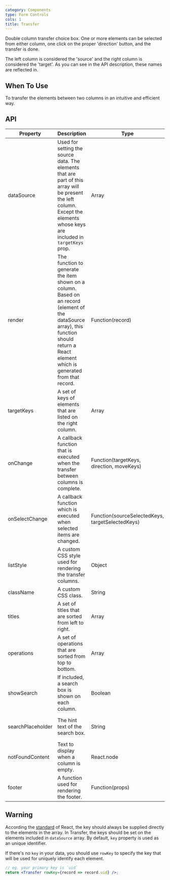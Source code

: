 ```yaml
---
category: Components
type: Form Controls
cols: 1
title: Transfer
---
```


Double column transfer choice box. One or more elements can be selected from either column, one click on the proper 'direction' button, and the transfer is done.

The left column is considered the 'source' and the right column is considered the 'target'. As you can see in the API description, these names are reflected in.

## When To Use

To transfer the elements between two columns in an intuitive and efficient way.

## API


| Property      | Description                                     | Type       | Default |
|-----------|------------------------------------------|------------|--------|
| dataSource | Used for setting the source data. The elements that are part of this array will be present the left column. Except the elements whose keys are included in `targetKeys` prop. | Array | [] |
| render | The function to generate the item shown on a column. Based on an record (element of the dataSource array), this function should return a React element which is generated from that record. | Function(record) |     |
| targetKeys | A set of keys of elements that are listed on the right column. | Array | [] |
| onChange | A callback function that is executed when the transfer between columns is complete. | Function(targetKeys, direction, moveKeys) |  |
| onSelectChange | A callback function which is executed when selected items are changed. | Function(sourceSelectedKeys, targetSelectedKeys) | |
| listStyle | A custom CSS style used for rendering the transfer columns. | Object |  |
| className | A custom CSS class. | String |  |
| titles | A set of titles that are sorted from left to right. | Array | ['Source list', 'Target list'] |
| operations | A set of operations that are sorted from top to bottom. | Array | [] |
| showSearch | If included, a search box is shown on each column. | Boolean | false |
| searchPlaceholder | The hint text of the search box. | String | 'Please input the content' |
| notFoundContent | Text to display when a column is empty. | React.node | 'The list is empty'  |
| footer | A function used for rendering the footer. | Function(props) |  |


## Warning

According the [standard](http://facebook.github.io/react/docs/multiple-components.html#dynamic-children) of React, the key should always be supplied directly to the elements in the array. In Transfer, the keys should be set on the elements included in `dataSource` array. By default, `key` property is used as an unique identifier. 

If there's no `key` in your data, you should use `rowKey` to specify the key that will be used for uniquely identify each element.
```jsx
// eg. your primary key is `uid`
return <Transfer rowKey={record => record.uid} />;
```
